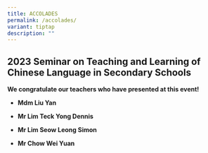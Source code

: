 ```yaml
---
title: ACCOLADES
permalink: /accolades/
variant: tiptap
description: ""
---
```

<h2><strong>2023 Seminar on Teaching and Learning of Chinese Language in Secondary Schools</strong></h2>
<p><strong>We congratulate our teachers who have presented at this event!</strong>
</p>
<ul data-tight="true" class="tight">
<li>
<p><strong>Mdm Liu Yan</strong>
</p>
</li>
<li>
<p><strong>Mr Lim Teck Yong Dennis</strong>
</p>
</li>
<li>
<p><strong>Mr Lim Seow Leong Simon</strong>
</p>
</li>
<li>
<p><strong>Mr Chow Wei Yuan</strong>
</p>
</li>
</ul>
<p></p>